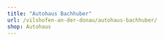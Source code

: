 ```yaml
---
title: "Autohaus Bachhuber"
url: /vilshofen-an-der-donau/autohaus-bachhuber/
shop: Autohaus
---
```


